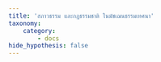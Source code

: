 ```yaml
---
title: 'สภาวธรรม และกฏธรรมชาติ ในมัชเฌนธรรมเทศนา'
taxonomy:
    category:
        - docs
hide_hypothesis: false
---
```


